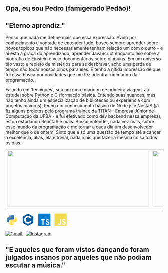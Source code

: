 ## Opa, eu sou Pedro (famigerado Pedão)!

## "Eterno aprendiz."
Penso que nada me define mais que essa expressão. Ávido por conhecimento e vontade de entender tudo, busco sempre aprender sobre novos tópicos que não necessariamente tenham relação um com o outro - e aí está a graça do aprendizado, aprender JavaScript enquanto leio sobre a biografia de Einstein e vejo documentários sobre pinguins. Em um universo tão vasto e repleto de mistérios para se desbravar, acho uma perda de tempo não focar nossos olhos para eles. E tenho a nítida impressão de que foi essa busca por novidades que me fez adentrar no mundo da programação. 

Falando em 'tecniquês', sou um mero marinho de primeira viagem. Já estudei sobre Python e C (formação básica. Entendo suas nuances, mas não tenho ainda um especialização de bibliotecas ou experiência com projetos maiores), tenho um conhecimento básico de Node.js e NestJS (já fiz alguns projetos pelo programa trainee da TITAN - Empresa Júnior de Computação da UFBA - e fui efetivado como dev backend nessa empresa), estou estudando ReactJS e mais. Busco entender, cada vez mais, sobre esse mundo da programação e me tornar a cada dia um desenvolvedor melhor que o de ontem. Sinto que é só uma questão de tempo até alcançar a excelência, aliás, ela é trivial, nada mais que fazer a mesma coisa todos os dias.

<table>
  <tr>
    <td>
      <img 
        src="https://github-readme-stats.vercel.app/api?username=pedrohpmsdev&show_icons=true&theme=dracula" 
        width="450" height="180" 
        style="object-fit: contain;"
      />
    </td>
    <td>
      <img 
        src="https://github-readme-stats.vercel.app/api/top-langs/?username=pedrohpmsdev&layout=compact&theme=dracula" 
        width="450" height="180" 
        style="object-fit: contain;"
      />
    </td>
  </tr>
</table>

<img src="https://raw.githubusercontent.com/devicons/devicon/master/icons/python/python-original.svg" alt="Python" width="40" height="40" style="vertical-align:middle;"/> <img src="https://raw.githubusercontent.com/devicons/devicon/master/icons/c/c-plain.svg" alt="C" width="40" height="40" style="vertical-align:middle; margin-left:8px;"/> <img 
                                                                                                                                                                                                               src="https://raw.githubusercontent.com/devicons/devicon/master/icons/typescript/typescript-plain.svg" alt="Typescript" width="40" height="40" style="vertical-align:middle; margin-left:8px;"/> <img                                                                                                                                         src="https://raw.githubusercontent.com/devicons/devicon/master/icons/javascript/javascript-plain.svg" alt="JavaScript" width="40" height="40" style="vertical-align:middle; margin-left:8px;"/>

<a href="mailto:pedrokhpms@gmail.com" target="_blank">
  <img src="https://img.shields.io/badge/Gmail-D14836?style=for-the-badge&logo=gmail&logoColor=white" alt="Gmail" height="28" style="vertical-align:middle;" />
</a>

<a href="https://www.instagram.com/pedroh.pms/" target="_blank">
  <img src="https://img.shields.io/badge/Instagram-E4405F?style=for-the-badge&logo=instagram&logoColor=white" alt="Instagram" height="28" style="vertical-align:middle; margin-left:8px;" />
</a>


          




## "E aqueles que foram vistos dançando foram julgados insanos por aqueles que não podiam escutar a música."
